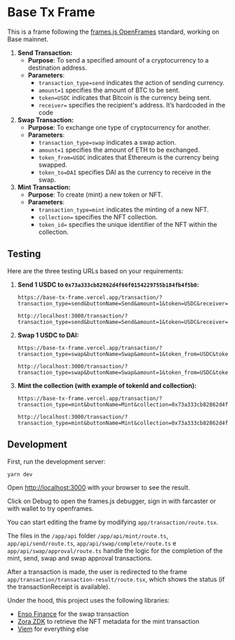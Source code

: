 # Base Tx Frame

This is a frame following the [frames.js OpenFrames](https://framesjs.org/middleware/openframes) standard, working on Base mainnet.

1. **Send Transaction:**
   - **Purpose**: To send a specified amount of a cryptocurrency to a destination address.
   - **Parameters**:
     - `transaction_type=send` indicates the action of sending currency.
     - `amount=1` specifies the amount of BTC to be sent.
     - `token=USDC` indicates that Bitcoin is the currency being sent.
     - `receiver=` specifies the recipient's address. It’s hardcoded in the code
2. **Swap Transaction:**
   - **Purpose**: To exchange one type of cryptocurrency for another.
   - **Parameters**:
     - `transaction_type=swap` indicates a swap action.
     - `amount=1` specifies the amount of ETH to be exchanged.
     - `token_from=USDC` indicates that Ethereum is the currency being swapped.
     - `token_to=DAI` specifies DAI as the currency to receive in the swap.
3. **Mint Transaction:**
   - **Purpose**: To create (mint) a new token or NFT.
   - **Parameters**:
     - `transaction_type=mint` indicates the minting of a new NFT.
     - `collection=` specifies the NFT collection.
     - `token_id=` specifies the unique identifier of the NFT within the collection.

## Testing

Here are the three testing URLs based on your requirements:

1. **Send 1 USDC to `0x73a333cb82862d4f66f0154229755b184fb4f5b0`:**

   ```
   https://base-tx-frame.vercel.app/transaction/?transaction_type=send&buttonName=Send&amount=1&token=USDC&receiver=0x73a333cb82862d4f66f0154229755b184fb4f5b0
   ```

   ```
   http://localhost:3000/transaction/?transaction_type=send&buttonName=Send&amount=1&token=USDC&receiver=0x73a333cb82862d4f66f0154229755b184fb4f5b0
   ```

2. **Swap 1 USDC to DAI:**

   ```
   https://base-tx-frame.vercel.app/transaction/?transaction_type=swap&buttonName=Swap&amount=1&token_from=USDC&token_to=DAI
   ```

   ```
   http://localhost:3000/transaction/?transaction_type=swap&buttonName=Swap&amount=1&token_from=USDC&token_to=DAI
   ```

3. **Mint the collection (with example of tokenId and collection):**

   ```
   https://base-tx-frame.vercel.app/transaction/?transaction_type=mint&buttonName=Mint&collection=0x73a333cb82862d4f66f0154229755b184fb4f5b0&token_id=1
   ```

   ```
   http://localhost:3000/transaction/?transaction_type=mint&buttonName=Mint&collection=0x73a333cb82862d4f66f0154229755b184fb4f5b0&token_id=1
   ```

## Development

First, run the development server:

```bash
yarn dev
```

Open [http://localhost:3000](http://localhost:3000) with your browser to see the result.

Click on Debug to open the frames.js debugger, sign in with farcaster or with wallet to try openframes.

You can start editing the frame by modifying `app/transaction/route.tsx`.

The files in the `/app/api` folder `/app/api/mint/route.ts`, `app/api/send/route.ts`, `app/api/swap/complete/route.ts` e `app/api/swap/approval/route.ts` handle the logic for the completion of the mint, send, swap and swap approval transactions.

After a transaction is made, the user is redirected to the frame `app/transaction/transaction-result/route.tsx`, which shows the status (if the transactionReceipt is available).

Under the hood, this project uses the following libraries:

- [Enso Finance](https://enso.finance) for the swap transaction
- [Zora ZDK](https://docs.zora.co/docs/zora-api/zdk) to retrieve the NFT metadata for the mint transaction
- [Viem](https://viem.sh) for everything else
